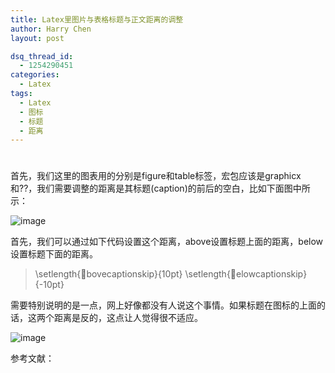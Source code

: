 ```yaml
---
title: Latex里图片与表格标题与正文距离的调整
author: Harry Chen
layout: post

dsq_thread_id:
  - 1254290451
categories:
  - Latex
tags:
  - Latex
  - 图标
  - 标题
  - 距离
---
```

# 

首先，我们这里的图表用的分别是figure和table标签，宏包应该是graphicx和??，我们需要调整的距离是其标题(caption)的前后的空白，比如下面图中所示：

![image][1]

首先，我们可以通过如下代码设置这个距离，above设置标题上面的距离，below设置标题下面的距离。

> \setlength{bovecaptionskip}{10pt}
\setlength{elowcaptionskip}{-10pt}

需要特别说明的是一点，网上好像都没有人说这个事情。如果标题在图标的上面的话，这两个距离是反的，这点让人觉得很不适应。

![image][2]

参考文献：

   [1]: http://www.roybit.com/wp-content/uploads/2012/03/image_thumb.png (image)
   [2]: http://www.roybit.com/wp-content/uploads/2012/03/image_thumb1.png (image)
